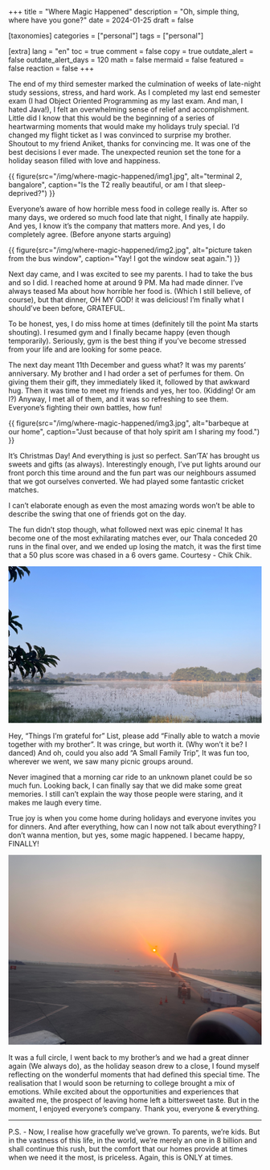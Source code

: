 +++
title = "Where Magic Happened"
description = "Oh, simple thing, where have you gone?"
date = 2024-01-25
draft = false

[taxonomies]
categories = ["personal"]
tags = ["personal"]

[extra]
lang = "en"
toc = true
comment = false
copy = true
outdate_alert = false
outdate_alert_days = 120
math = false
mermaid = false
featured = false
reaction = false
+++

The end of my third semester marked the culmination of weeks of late-night study sessions, stress, and hard work. As I completed my last end semester exam (I had Object Oriented Programming as my last exam. And man, I hated Java!), I felt an overwhelming sense of relief and accomplishment. Little did I know that this would be the beginning of a series of heartwarming moments that would make my holidays truly special. I’d changed my flight ticket as I was convinced to surprise my brother. Shoutout to my friend Aniket, thanks for convincing me. It was one of the best decisions I ever made. The unexpected reunion set the tone for a holiday season filled with love and happiness.

{{ figure(src="/img/where-magic-happened/img1.jpg", alt="terminal 2, bangalore", caption="Is the T2 really beautiful, or am I that sleep-deprived?") }}

Everyone’s aware of how horrible mess food in college really is. After so many days, we ordered so much food late that night, I finally ate happily. And yes, I know it’s the company that matters more. And yes, I do completely agree. (Before anyone starts arguing)

{{ figure(src="/img/where-magic-happened/img2.jpg", alt="picture taken from the bus window", caption="Yay! I got the window seat again.") }}

Next day came, and I was excited to see my parents. I had to take the bus and so I did. I reached home at around 9 PM. Ma had made dinner. I’ve always teased Ma about how horrible her food is. (Which I still believe, of course), but that dinner, OH MY GOD! it was delicious! I’m finally what I should’ve been before, GRATEFUL.

To be honest, yes, I do miss home at times (definitely till the point Ma starts shouting). I resumed gym and I finally became happy (even though temporarily). Seriously, gym is the best thing if you’ve become stressed from your life and are looking for some peace.

The next day meant 11th December and guess what? It was my parents’ anniversary. My brother and I had order a set of perfumes for them. On giving them their gift, they immediately liked it, followed by that awkward hug. Then it was time to meet my friends and yes, her too. (Kidding! Or am I?) Anyway, I met all of them, and it was so refreshing to see them. Everyone’s fighting their own battles, how fun!

{{ figure(src="/img/where-magic-happened/img3.jpg", alt="barbeque at our home", caption="Just because of that holy spirit am I sharing my food.") }}

It’s Christmas Day! And everything is just so perfect. San‘TA’ has brought us sweets and gifts (as always). Interestingly enough, I’ve put lights around our front porch this time around and the fun part was our neighbours assumed that we got ourselves converted. We had played some fantastic cricket matches.

I can’t elaborate enough as even the most amazing words won’t be able to describe the swing that one of friends got on the day.

The fun didn’t stop though, what followed next was epic cinema! It has become one of the most exhilarating matches ever, our Thala conceded 20 runs in the final over, and we ended up losing the match, it was the first time that a 50 plus score was chased in a 6 overs game. Courtesy - Chik Chik.

![view of a lake](/img/where-magic-happened/img4.jpg)

Hey, “Things I’m grateful for” List, please add “Finally able to watch a movie together with my brother”. It was cringe, but worth it. (Why won’t it be? I danced) And oh, could you also add “A Small Family Trip”, It was fun too, wherever we went, we saw many picnic groups around.

Never imagined that a morning car ride to an unknown planet could be so much fun. Looking back, I can finally say that we did make some great memories. I still can’t explain the way those people were staring, and it makes me laugh every time.

True joy is when you come home during holidays and everyone invites you for dinners. And after everything, how can I now not talk about everything? I don’t wanna mention, but yes, some magic happened. I became happy, FINALLY!

![photo from guwahati airport](/img/where-magic-happened/img5.jpg)

It was a full circle, I went back to my brother’s and we had a great dinner again (We always do), as the holiday season drew to a close, I found myself reflecting on the wonderful moments that had defined this special time. The realisation that I would soon be returning to college brought a mix of emotions. While excited about the opportunities and experiences that awaited me, the prospect of leaving home left a bittersweet taste. But in the moment, I enjoyed everyone’s company. Thank you, everyone & everything.

---

P.S. - Now, I realise how gracefully we’ve grown. To parents, we’re kids. But in the vastness of this life, in the world, we’re merely an one in 8 billion and shall continue this rush, but the comfort that our homes provide at times when we need it the most, is priceless. Again, this is ONLY at times.
